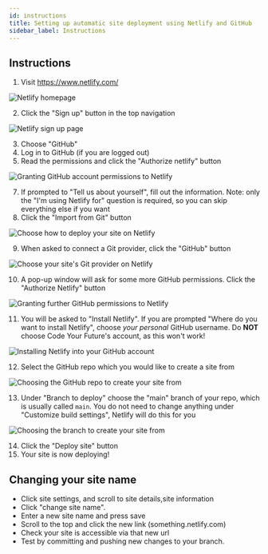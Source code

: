 ```yaml
---
id: instructions
title: Setting up automatic site deployment using Netlify and GitHub
sidebar_label: Instructions
---
```


## Instructions

1. Visit https://www.netlify.com/

![Netlify homepage](../assets/01-netlify-homepage.png)

2. Click the "Sign up" button in the top navigation

![Netlify sign up page](../assets/02-netlify-signup.png)

3. Choose "GitHub"
4. Log in to GitHub (if you are logged out)
5. Read the permissions and click the "Authorize netlify" button

![Granting GitHub account permissions to Netlify](../assets/03-github-account-permissions.png)

7. If prompted to "Tell us about yourself", fill out the information. Note: only the "I'm using Netlify for" question is required, so you can skip everything else if you want
8. Click the "Import from Git" button

![Choose how to deploy your site on Netlify](../assets/04-deploy-first-project.png)

9. When asked to connect a Git provider, click the "GitHub" button

![Choose your site's Git provider on Netlify](../assets/05-git-provider.png)

10. A pop-up window will ask for some more GitHub permissions. Click the "Authorize Netlify" button

![Granting further GitHub permissions to Netlify](../assets/06-github-further-permissions.png)

11. You will be asked to "Install Netlify". If you are prompted "Where do you want to install Netlify", choose _your personal_ GitHub username. Do **NOT** choose Code Your Future's account, as this won't work!

![Installing Netlify into your GitHub account](../assets/07-install-netlify.png)

12. Select the GitHub repo which you would like to create a site from

![Choosing the GitHub repo to create your site from](../assets/08-choose-repo.png)

13. Under "Branch to deploy" choose the "main" branch of your repo, which is usually called `main`. You do not need to change anything under "Customize build settings", Netlify will do this for you

![Choosing the branch to create your site from](../assets/09-choose-branch.png)

14. Click the "Deploy site" button
15. Your site is now deploying!

## Changing your site name

- Click site settings, and scroll to site details,site information
- Click "change site name".
- Enter a new site name and press save
- Scroll to the top and click the new link (something.netlify.com)
- Check your site is accessible via that new url
- Test by committing and pushing new changes to your branch.
